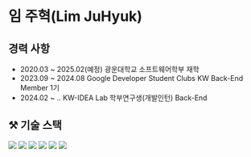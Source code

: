 # 임 주혁(Lim JuHyuk) 

## 경력 사항
* 2020.03 ~ 2025.02(예정) 광운대학교 소프트웨어학부 재학
* 2023.09 ~ 2024.08 Google Developer Student Clubs KW Back-End Member 1기
* 2024.02 ~ .. KW-IDEA Lab 학부연구생(개발인턴) Back-End

## ⚒ 기술 스택
<img src="https://img.shields.io/badge/Java-007396?style=flat-square&logo=java&logoColor=white"/> <img src="https://img.shields.io/badge/C++-00599C?style=flat-square&logo=cplusplus&logoColor=white"/> <img src="https://img.shields.io/badge/Spring Boot-6DB33F?style=flat-square&logo=springboot&logoColor=white"/> <img src="https://img.shields.io/badge/MariaDB-003545?style=flat-square&logo=mariadb&logoColor=white"/> <img src="https://img.shields.io/badge/MySQL-4479A1?style=flat-square&logo=mysql&logoColor=white"/> 
 <img src="https://img.shields.io/badge/Intellij Idea-000000?style=flat-square&logo=intellijidea&logoColor=white"/>
